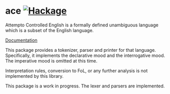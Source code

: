ace [![Hackage](https://img.shields.io/hackage/v/ace.svg?style=flat)](https://hackage.haskell.org/package/ace)
=====

Attempto Controlled English is a formally defined unambiguous language
which is a subset of the English language.

[Documentation](http://chrisdone.github.io/ace/)

This package provides a tokenizer, parser and printer for that
language. Specifically, it implements the declarative mood and the
interrogative mood. The imperative mood is omitted at this time.

Interpretation rules, conversion to FoL, or any further analysis is
not implemented by this library.

This package is a work in progress. The lexer and parsers are implemented.

